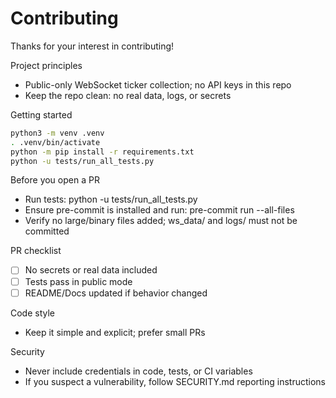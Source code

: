 # Contributing

Thanks for your interest in contributing!

Project principles
- Public-only WebSocket ticker collection; no API keys in this repo
- Keep the repo clean: no real data, logs, or secrets

Getting started
```bash
python3 -m venv .venv
. .venv/bin/activate
python -m pip install -r requirements.txt
python -u tests/run_all_tests.py
```

Before you open a PR
- Run tests: python -u tests/run_all_tests.py
- Ensure pre-commit is installed and run: pre-commit run --all-files
- Verify no large/binary files added; ws_data/ and logs/ must not be committed

PR checklist
- [ ] No secrets or real data included
- [ ] Tests pass in public mode
- [ ] README/Docs updated if behavior changed

Code style
- Keep it simple and explicit; prefer small PRs

Security
- Never include credentials in code, tests, or CI variables
- If you suspect a vulnerability, follow SECURITY.md reporting instructions
